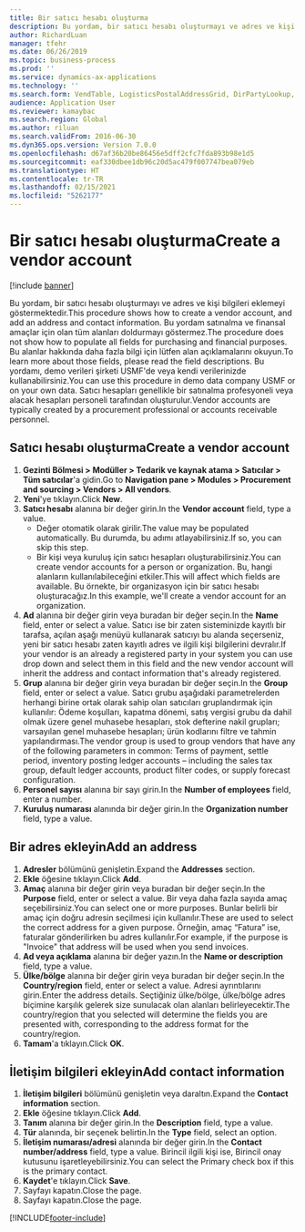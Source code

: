 ```yaml
---
title: Bir satıcı hesabı oluşturma
description: Bu yordam, bir satıcı hesabı oluşturmayı ve adres ve kişi bilgileri eklemeyi göstermektedir.
author: RichardLuan
manager: tfehr
ms.date: 06/26/2019
ms.topic: business-process
ms.prod: ''
ms.service: dynamics-ax-applications
ms.technology: ''
ms.search.form: VendTable, LogisticsPostalAddressGrid, DirPartyLookup, LogisticsPostalAddress, SysLookupMultiSelectGrid, WHSFilterGenerallyAvail
audience: Application User
ms.reviewer: kamaybac
ms.search.region: Global
ms.author: riluan
ms.search.validFrom: 2016-06-30
ms.dyn365.ops.version: Version 7.0.0
ms.openlocfilehash: d67af36b20be86456e5dff2cfc7fda893b98e1d5
ms.sourcegitcommit: eaf330dbee1db96c20d5ac479f007747bea079eb
ms.translationtype: HT
ms.contentlocale: tr-TR
ms.lasthandoff: 02/15/2021
ms.locfileid: "5262177"
---
```

# <a name="create-a-vendor-account"></a><span data-ttu-id="8f0ca-103">Bir satıcı hesabı oluşturma</span><span class="sxs-lookup"><span data-stu-id="8f0ca-103">Create a vendor account</span></span>

[!include [banner](../../includes/banner.md)]

<span data-ttu-id="8f0ca-104">Bu yordam, bir satıcı hesabı oluşturmayı ve adres ve kişi bilgileri eklemeyi göstermektedir.</span><span class="sxs-lookup"><span data-stu-id="8f0ca-104">This procedure shows how to create a vendor account, and add an address and contact information.</span></span> <span data-ttu-id="8f0ca-105">Bu yordam satınalma ve finansal amaçlar için olan tüm alanları doldurmayı göstermez.</span><span class="sxs-lookup"><span data-stu-id="8f0ca-105">The procedure does not show how to populate all fields for purchasing and financial purposes.</span></span> <span data-ttu-id="8f0ca-106">Bu alanlar hakkında daha fazla bilgi için lütfen alan açıklamalarını okuyun.</span><span class="sxs-lookup"><span data-stu-id="8f0ca-106">To learn more about those fields, please read the field descriptions.</span></span> <span data-ttu-id="8f0ca-107">Bu yordamı, demo verileri şirketi USMF'de veya kendi verilerinizde kullanabilirsiniz.</span><span class="sxs-lookup"><span data-stu-id="8f0ca-107">You can use this procedure in demo data company USMF or on your own data.</span></span> <span data-ttu-id="8f0ca-108">Satıcı hesapları genellikle bir satınalma profesyoneli veya alacak hesapları personeli tarafından oluşturulur.</span><span class="sxs-lookup"><span data-stu-id="8f0ca-108">Vendor accounts are typically created by a procurement professional or accounts receivable personnel.</span></span>


## <a name="create-a-vendor-account"></a><span data-ttu-id="8f0ca-109">Satıcı hesabı oluşturma</span><span class="sxs-lookup"><span data-stu-id="8f0ca-109">Create a vendor account</span></span>
1. <span data-ttu-id="8f0ca-110">**Gezinti Bölmesi > Modüller > Tedarik ve kaynak atama > Satıcılar > Tüm satıcılar**'a gidin.</span><span class="sxs-lookup"><span data-stu-id="8f0ca-110">Go to **Navigation pane > Modules > Procurement and sourcing > Vendors > All vendors**.</span></span>
2. <span data-ttu-id="8f0ca-111">**Yeni**'ye tıklayın.</span><span class="sxs-lookup"><span data-stu-id="8f0ca-111">Click **New**.</span></span>
3. <span data-ttu-id="8f0ca-112">**Satıcı hesabı** alanına bir değer girin.</span><span class="sxs-lookup"><span data-stu-id="8f0ca-112">In the **Vendor account** field, type a value.</span></span>
    - <span data-ttu-id="8f0ca-113">Değer otomatik olarak girilir.</span><span class="sxs-lookup"><span data-stu-id="8f0ca-113">The value may be populated automatically.</span></span> <span data-ttu-id="8f0ca-114">Bu durumda, bu adımı atlayabilirsiniz.</span><span class="sxs-lookup"><span data-stu-id="8f0ca-114">If so, you can skip this step.</span></span>  
    - <span data-ttu-id="8f0ca-115">Bir kişi veya kuruluş için satıcı hesapları oluşturabilirsiniz.</span><span class="sxs-lookup"><span data-stu-id="8f0ca-115">You can create vendor accounts for a person or organization.</span></span> <span data-ttu-id="8f0ca-116">Bu, hangi alanların kullanılabileceğini etkiler.</span><span class="sxs-lookup"><span data-stu-id="8f0ca-116">This will affect which fields are available.</span></span> <span data-ttu-id="8f0ca-117">Bu örnekte, bir organizasyon için bir satıcı hesabı oluşturacağız.</span><span class="sxs-lookup"><span data-stu-id="8f0ca-117">In this example, we'll create a vendor account for an organization.</span></span>   
4. <span data-ttu-id="8f0ca-118">**Ad** alanına bir değer girin veya buradan bir değer seçin.</span><span class="sxs-lookup"><span data-stu-id="8f0ca-118">In the **Name** field, enter or select a value.</span></span> <span data-ttu-id="8f0ca-119">Satıcı ise bir zaten sisteminizde kayıtlı bir tarafsa, açılan aşağı menüyü kullanarak satıcıyı bu alanda seçerseniz, yeni bir satıcı hesabı zaten kayıtlı adres ve ilgili kişi bilgilerini devralır.</span><span class="sxs-lookup"><span data-stu-id="8f0ca-119">If your vendor is an already a registered party in your system you can use drop down and select them in this field and the new vendor account will inherit the address and contact information that's already registered.</span></span>
5. <span data-ttu-id="8f0ca-120">**Grup** alanına bir değer girin veya buradan bir değer seçin.</span><span class="sxs-lookup"><span data-stu-id="8f0ca-120">In the **Group** field, enter or select a value.</span></span> <span data-ttu-id="8f0ca-121">Satıcı grubu aşağıdaki parametrelerden herhangi birine ortak olarak sahip olan satıcıları gruplandırmak için kullanılır: Ödeme koşulları, kapatma dönemi, satış vergisi grubu da dahil olmak üzere genel muhasebe hesapları, stok defterine nakil grupları; varsayılan genel muhasebe hesapları; ürün kodlarını filtre ve tahmin yapılandırması.</span><span class="sxs-lookup"><span data-stu-id="8f0ca-121">The vendor group is used to group vendors that have any of the following parameters in common: Terms of payment, settle period, inventory posting ledger accounts – including the sales tax group, default ledger accounts, product filter codes, or supply forecast configuration.</span></span>
6. <span data-ttu-id="8f0ca-122">**Personel sayısı** alanına bir sayı girin.</span><span class="sxs-lookup"><span data-stu-id="8f0ca-122">In the **Number of employees** field, enter a number.</span></span>
7. <span data-ttu-id="8f0ca-123">**Kuruluş numarası** alanında bir değer girin.</span><span class="sxs-lookup"><span data-stu-id="8f0ca-123">In the **Organization number** field, type a value.</span></span>

## <a name="add-an-address"></a><span data-ttu-id="8f0ca-124">Bir adres ekleyin</span><span class="sxs-lookup"><span data-stu-id="8f0ca-124">Add an address</span></span>
1. <span data-ttu-id="8f0ca-125">**Adresler** bölümünü genişletin.</span><span class="sxs-lookup"><span data-stu-id="8f0ca-125">Expand the **Addresses** section.</span></span>
2. <span data-ttu-id="8f0ca-126">**Ekle** öğesine tıklayın.</span><span class="sxs-lookup"><span data-stu-id="8f0ca-126">Click **Add**.</span></span>
3. <span data-ttu-id="8f0ca-127">**Amaç** alanına bir değer girin veya buradan bir değer seçin.</span><span class="sxs-lookup"><span data-stu-id="8f0ca-127">In the **Purpose** field, enter or select a value.</span></span> <span data-ttu-id="8f0ca-128">Bir veya daha fazla sayıda amaç seçebilirsiniz.</span><span class="sxs-lookup"><span data-stu-id="8f0ca-128">You can select one or more purposes.</span></span> <span data-ttu-id="8f0ca-129">Bunlar belirli bir amaç için doğru adresin seçilmesi için kullanılır.</span><span class="sxs-lookup"><span data-stu-id="8f0ca-129">These are used to select the correct address for a given purpose.</span></span> <span data-ttu-id="8f0ca-130">Örneğin, amaç “Fatura” ise, faturalar gönderilirken bu adres kullanılır.</span><span class="sxs-lookup"><span data-stu-id="8f0ca-130">For example, if the purpose is "Invoice" that address will be used when you send invoices.</span></span>
4. <span data-ttu-id="8f0ca-131">**Ad veya açıklama** alanına bir değer yazın.</span><span class="sxs-lookup"><span data-stu-id="8f0ca-131">In the **Name or description** field, type a value.</span></span>
5. <span data-ttu-id="8f0ca-132">**Ülke/bölge** alanına bir değer girin veya buradan bir değer seçin.</span><span class="sxs-lookup"><span data-stu-id="8f0ca-132">In the **Country/region** field, enter or select a value.</span></span> <span data-ttu-id="8f0ca-133">Adresi ayrıntılarını girin.</span><span class="sxs-lookup"><span data-stu-id="8f0ca-133">Enter the address details.</span></span> <span data-ttu-id="8f0ca-134">Seçtiğiniz ülke/bölge, ülke/bölge adres biçimine karşılık gelerek size sunulacak olan alanları belirleyecektir.</span><span class="sxs-lookup"><span data-stu-id="8f0ca-134">The country/region that you selected will determine the fields you are presented with, corresponding to the address format for the country/region.</span></span> 
6. <span data-ttu-id="8f0ca-135">**Tamam**'a tıklayın.</span><span class="sxs-lookup"><span data-stu-id="8f0ca-135">Click **OK**.</span></span>

## <a name="add-contact-information"></a><span data-ttu-id="8f0ca-136">İletişim bilgileri ekleyin</span><span class="sxs-lookup"><span data-stu-id="8f0ca-136">Add contact information</span></span>
1. <span data-ttu-id="8f0ca-137">**İletişim bilgileri** bölümünü genişletin veya daraltın.</span><span class="sxs-lookup"><span data-stu-id="8f0ca-137">Expand the **Contact information** section.</span></span>
2. <span data-ttu-id="8f0ca-138">**Ekle** öğesine tıklayın.</span><span class="sxs-lookup"><span data-stu-id="8f0ca-138">Click **Add**.</span></span>
3. <span data-ttu-id="8f0ca-139">**Tanım** alanına bir değer girin.</span><span class="sxs-lookup"><span data-stu-id="8f0ca-139">In the **Description** field, type a value.</span></span>
4. <span data-ttu-id="8f0ca-140">**Tür** alanında, bir seçenek belirtin.</span><span class="sxs-lookup"><span data-stu-id="8f0ca-140">In the **Type** field, select an option.</span></span>
5. <span data-ttu-id="8f0ca-141">**İletişim numarası/adresi** alanında bir değer girin.</span><span class="sxs-lookup"><span data-stu-id="8f0ca-141">In the **Contact number/address** field, type a value.</span></span> <span data-ttu-id="8f0ca-142">Birincil ilgili kişi ise, Birincil onay kutusunu işaretleyebilirsiniz.</span><span class="sxs-lookup"><span data-stu-id="8f0ca-142">You can select the Primary check box if this is the primary contact.</span></span>  
6. <span data-ttu-id="8f0ca-143">**Kaydet**'e tıklayın.</span><span class="sxs-lookup"><span data-stu-id="8f0ca-143">Click **Save**.</span></span>
7. <span data-ttu-id="8f0ca-144">Sayfayı kapatın.</span><span class="sxs-lookup"><span data-stu-id="8f0ca-144">Close the page.</span></span>
8. <span data-ttu-id="8f0ca-145">Sayfayı kapatın.</span><span class="sxs-lookup"><span data-stu-id="8f0ca-145">Close the page.</span></span>



[!INCLUDE[footer-include](../../../includes/footer-banner.md)]